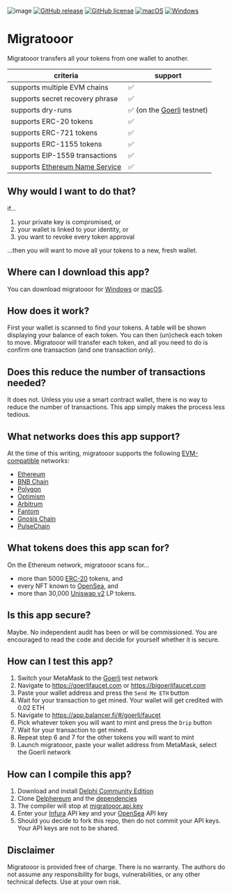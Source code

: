 ![image](migratooor.ico)
[![GitHub release](https://img.shields.io/github/release/svanas/migratooor)](https://github.com/svanas/migratooor/releases/latest)
[![GitHub license](https://img.shields.io/github/license/svanas/migratooor)](https://github.com/svanas/migratooor/blob/main/LICENSE)
[![macOS](https://img.shields.io/badge/os-macOS-green)](https://github.com/svanas/migratooor/releases/latest/download/macOS.zip)
[![Windows](https://img.shields.io/badge/os-Windows-green)](https://github.com/svanas/migratooor/releases/latest/download/Windows.zip)

# Migratooor

Migratooor transfers all your tokens from one wallet to another.

| criteria                                              | support                                                   |
|-------------------------------------------------------|-----------------------------------------------------------|
| supports multiple EVM chains                          | ✅                                                        |
| supports secret recovery phrase                       | ✅                                                        |
| supports dry-runs                                     | ✅ (on the [Goerli](https://goerli.etherscan.io) testnet) |
| supports ERC-20 tokens                                | ✅                                                        |
| supports ERC-721 tokens                               | ✅                                                        |
| supports ERC-1155 tokens                              | ✅                                                        |
| supports EIP-1559 transactions                        | ✅                                                        |
| supports [Ethereum Name Service](https://ens.domains) | ✅                                                        |

## Why would I want to do that?

if...

1. your private key is compromised, or
2. your wallet is linked to your identity, or
3. you want to revoke every token approval

...then you will want to move all your tokens to a new, fresh wallet.

## Where can I download this app?

You can download migratooor for [Windows](https://github.com/svanas/migratooor/releases/latest/download/Windows.zip) or [macOS](https://github.com/svanas/migratooor/releases/latest/download/macOS.zip).

## How does it work?

First your wallet is scanned to find your tokens. A table will be shown displaying your balance of each token. You can then (un)check each token to move. Migratooor will transfer each token, and all you need to do is confirm one transaction (and one transaction only).

## Does this reduce the number of transactions needed?

It does not. Unless you use a smart contract wallet, there is no way to reduce the number of transactions. This app simply makes the process less tedious.

## What networks does this app support?

At the time of this writing, migratooor supports the following [EVM-compatible](https://chainlist.org) networks:
* [Ethereum](https://ethereum.org)
* [BNB Chain](https://www.bnbchain.org)
* [Polygon](https://polygon.technology)
* [Optimism](https://optimism.io)
* [Arbitrum](https://arbitrum.io)
* [Fantom](https://fantom.foundation)
* [Gnosis Chain](https://www.xdaichain.com)
* [PulseChain](https://pulsechain.com)

## What tokens does this app scan for?

On the Ethereum network, migratooor scans for...
* more than 5000 [ERC-20](https://ethereum.org/en/developers/docs/standards/tokens/erc-20) tokens, and
* every NFT known to [OpenSea](https://opensea.io), and
* more than 30,000 [Uniswap v2](https://v2.info.uniswap.org) LP tokens.

## Is this app secure?

Maybe. No independent audit has been or will be commissioned. You are encouraged to read the code and decide for yourself whether it is secure.

## How can I test this app?

1. Switch your MetaMask to the [Goerli](https://goerli.etherscan.io) test network
2. Navigate to https://goerlifaucet.com or https://bigoerlifaucet.com
3. Paste your wallet address and press the `Send Me ETH` button
4. Wait for your transaction to get mined. Your wallet will get credited with 0.02 ETH
5. Navigate to https://app.balancer.fi/#/goerli/faucet
6. Pick whatever token you will want to mint and press the `Drip` button
7. Wait for your transaction to get mined.
8. Repeat step 6 and 7 for the other tokens you will want to mint
9. Launch migratooor, paste your wallet address from MetaMask, select the Goerli network

## How can I compile this app?

1. Download and install [Delphi Community Edition](https://www.embarcadero.com/products/delphi/starter)
2. Clone [Delphereum](https://github.com/svanas/delphereum) and the [dependencies](https://github.com/svanas/delphereum#dependencies)
3. The compiler will stop at [migratooor.api.key](https://github.com/svanas/migratooor/blob/main/migratooor.api.key)
4. Enter your [Infura](https://infura.io) API key and your [OpenSea](https://opensea.io) API key
5. Should you decide to fork this repo, then do not commit your API keys. Your API keys are not to be shared.

## Disclaimer

Migratooor is provided free of charge. There is no warranty. The authors do not assume any responsibility for bugs, vulnerabilities, or any other technical defects. Use at your own risk.

